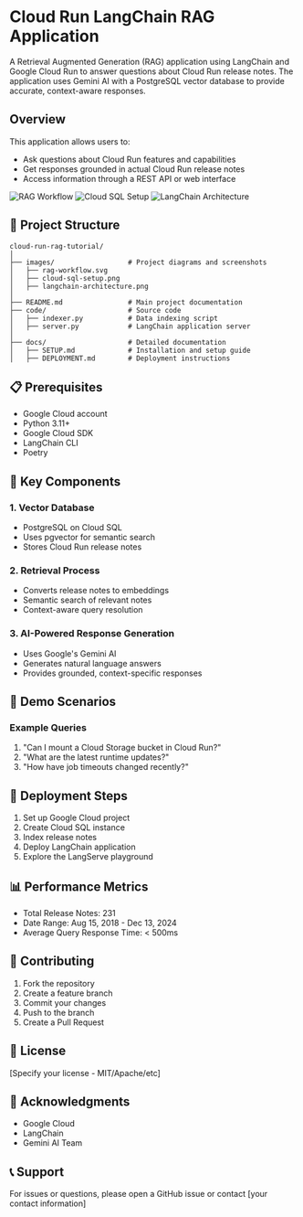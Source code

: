 # Cloud Run LangChain RAG Application

A Retrieval Augmented Generation (RAG) application using LangChain and Google Cloud Run to answer questions about Cloud Run release notes. The application uses Gemini AI with a PostgreSQL vector database to provide accurate, context-aware responses.

## Overview

This application allows users to:
- Ask questions about Cloud Run features and capabilities
- Get responses grounded in actual Cloud Run release notes
- Access information through a REST API or web interface

![RAG Workflow](/images/rag-workflow.svg)
![Cloud SQL Setup](/images/cloud-sql-setup.png)
![LangChain Architecture](/images/langchain-architecture.png)

## 🚀 Project Structure

```
cloud-run-rag-tutorial/
│
├── images/                  # Project diagrams and screenshots
│   ├── rag-workflow.svg
│   ├── cloud-sql-setup.png
│   ├── langchain-architecture.png
│
├── README.md                # Main project documentation
├── code/                    # Source code
│   ├── indexer.py           # Data indexing script
│   ├── server.py            # LangChain application server
│
├── docs/                    # Detailed documentation
│   ├── SETUP.md             # Installation and setup guide
│   ├── DEPLOYMENT.md        # Deployment instructions
```

## 📋 Prerequisites

- Google Cloud account
- Python 3.11+
- Google Cloud SDK
- LangChain CLI
- Poetry

## 🔧 Key Components

### 1. Vector Database
- PostgreSQL on Cloud SQL
- Uses pgvector for semantic search
- Stores Cloud Run release notes

### 2. Retrieval Process
- Converts release notes to embeddings
- Semantic search of relevant notes
- Context-aware query resolution

### 3. AI-Powered Response Generation
- Uses Google's Gemini AI
- Generates natural language answers
- Provides grounded, context-specific responses

## 🧪 Demo Scenarios

### Example Queries

1. "Can I mount a Cloud Storage bucket in Cloud Run?"
2. "What are the latest runtime updates?"
3. "How have job timeouts changed recently?"

## 🚢 Deployment Steps

1. Set up Google Cloud project
2. Create Cloud SQL instance
3. Index release notes
4. Deploy LangChain application
5. Explore the LangServe playground

## 📊 Performance Metrics

- Total Release Notes: 231
- Date Range: Aug 15, 2018 - Dec 13, 2024
- Average Query Response Time: < 500ms

## 🤝 Contributing

1. Fork the repository
2. Create a feature branch
3. Commit your changes
4. Push to the branch
5. Create a Pull Request

## 📄 License

[Specify your license - MIT/Apache/etc]

## 🌟 Acknowledgments

- Google Cloud
- LangChain
- Gemini AI Team

## 📞 Support

For issues or questions, please open a GitHub issue or contact [your contact information]
